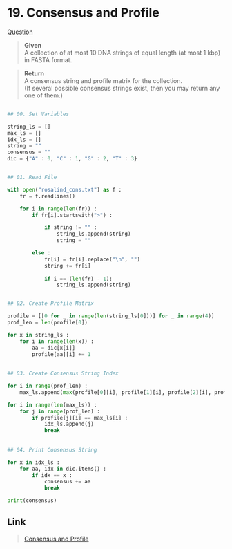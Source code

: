# 19. Consensus and Profile

[Question](http://rosalind.info/problems/cons/)


> **Given**    
> A collection of at most 10 DNA strings of equal length (at most 1 kbp) in FASTA format.

> **Return**    
> A consensus string and profile matrix for the collection.    
(If several possible consensus strings exist, then you may return any one of them.)
 
```python

## 00. Set Variables

string_ls = []
max_ls = []
idx_ls = []
string = ""
consensus = ""
dic = {"A" : 0, "C" : 1, "G" : 2, "T" : 3}


## 01. Read File

with open("rosalind_cons.txt") as f :
	fr = f.readlines()

	for i in range(len(fr)) :
		if fr[i].startswith(">") :

			if string != "" :
				string_ls.append(string)
				string = ""

		else :
			fr[i] = fr[i].replace("\n", "")
			string += fr[i]
			
			if i == (len(fr) - 1):
				string_ls.append(string)


## 02. Create Profile Matrix

profile = [[0 for _ in range(len(string_ls[0]))] for _ in range(4)]
prof_len = len(profile[0])

for x in string_ls :
	for i in range(len(x)) :
		aa = dic[x[i]]
		profile[aa][i] += 1
    
    
## 03. Create Consensus String Index

for i in range(prof_len) :
	max_ls.append(max(profile[0][i], profile[1][i], profile[2][i], profile[3][i]))

for i in range(len(max_ls)) :
	for j in range(prof_len) :
		if profile[j][i] == max_ls[i] :
			idx_ls.append(j)
			break
      
      
## 04. Print Consensus String

for x in idx_ls :
	for aa, idx in dic.items() :
		if idx == x :
			consensus += aa
			break

print(consensus)

```


## Link

> [Consensus and Profile](http://rosalind.info/problems/cons/)
